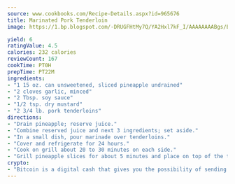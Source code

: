 ```yaml
---
source: www.cookbooks.com/Recipe-Details.aspx?id=965676
title: Marinated Pork Tenderloin
image: https://1.bp.blogspot.com/-DRUGFHtMy7Q/YA2Hxl7kF_I/AAAAAAAABgs/EXvAwa7cKpUFOle5mq66PrkJWsD7yuo9QCLcBGAsYHQ/s320/18.png

yield: 6
ratingValue: 4.5
calories: 232 calories
reviewCount: 167
cookTime: PT0H
prepTime: PT22M
ingredients:
- "1 15 oz. can unsweetened, sliced pineapple undrained"
- "2 cloves garlic, minced"
- "2 Tbsp. soy sauce"
- "1/2 tsp. dry mustard"
- "2 3/4 lb. pork tenderloins"
directions:
- "Drain pineapple; reserve juice."
- "Combine reserved juice and next 3 ingredients; set aside."
- "In a small dish, pour marinade over tenderloins."
- "Cover and refrigerate for 24 hours."
- "Cook on grill about 20 to 30 minutes on each side."
- "Grill pineapple slices for about 5 minutes and place on top of the tenderloins."
crypto:
- "Bitcoin is a digital cash that gives you the possibility of sending money all over the world, instantly and without a fee."
---
```

